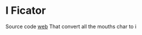 # I Ficator

Source code [web](https://darilrodriguez.github.io/i-ficator/index.html)
That convert all the mouths char to i
